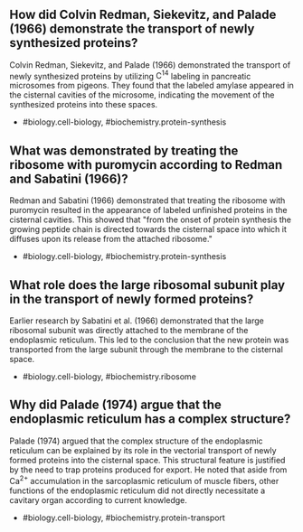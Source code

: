 ## How did Colvin Redman, Siekevitz, and Palade (1966) demonstrate the transport of newly synthesized proteins?

Colvin Redman, Siekevitz, and Palade (1966) demonstrated the transport of newly synthesized proteins by utilizing $\mathrm{C}^{14}$ labeling in pancreatic microsomes from pigeons. They found that the labeled amylase appeared in the cisternal cavities of the microsome, indicating the movement of the synthesized proteins into these spaces.

- #biology.cell-biology, #biochemistry.protein-synthesis

## What was demonstrated by treating the ribosome with puromycin according to Redman and Sabatini (1966)?

Redman and Sabatini (1966) demonstrated that treating the ribosome with puromycin resulted in the appearance of labeled unfinished proteins in the cisternal cavities. This showed that "from the onset of protein synthesis the growing peptide chain is directed towards the cisternal space into which it diffuses upon its release from the attached ribosome."

- #biology.cell-biology, #biochemistry.protein-synthesis

## What role does the large ribosomal subunit play in the transport of newly formed proteins?

Earlier research by Sabatini et al. (1966) demonstrated that the large ribosomal subunit was directly attached to the membrane of the endoplasmic reticulum. This led to the conclusion that the new protein was transported from the large subunit through the membrane to the cisternal space.

- #biology.cell-biology, #biochemistry.ribosome

## Why did Palade (1974) argue that the endoplasmic reticulum has a complex structure?

Palade (1974) argued that the complex structure of the endoplasmic reticulum can be explained by its role in the vectorial transport of newly formed proteins into the cisternal space. This structural feature is justified by the need to trap proteins produced for export. He noted that aside from $\mathrm{Ca}^{2+}$ accumulation in the sarcoplasmic reticulum of muscle fibers, other functions of the endoplasmic reticulum did not directly necessitate a cavitary organ according to current knowledge.

- #biology.cell-biology, #biochemistry.protein-transport